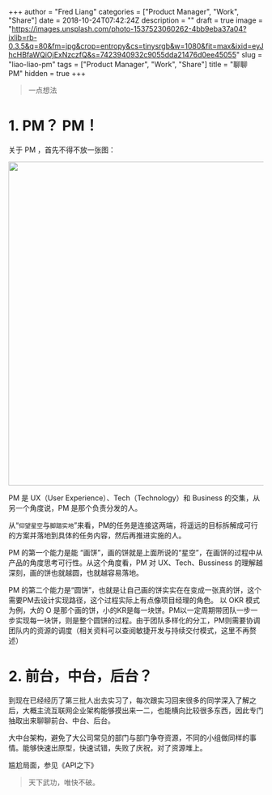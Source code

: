 +++
author = "Fred Liang"
categories = ["Product Manager", "Work", "Share"]
date = 2018-10-24T07:42:24Z
description = ""
draft = true
image = "https://images.unsplash.com/photo-1537523060262-4bb9eba37a04?ixlib=rb-0.3.5&q=80&fm=jpg&crop=entropy&cs=tinysrgb&w=1080&fit=max&ixid=eyJhcHBfaWQiOjExNzczfQ&s=7423940932c9055dda21476d0ee45055"
slug = "liao-liao-pm"
tags = ["Product Manager", "Work", "Share"]
title = "聊聊 PM"
hidden = true
+++

>一点想法

# 1. PM？ PM！
关于 PM ，首先不得不放一张图：

<img src="https://storage.fredliang.cn/web/2018-10-24-what_is_a_product_manager.png" style="width:40rem;margin-left:0;"/>

PM 是 UX（User Experience）、Tech（Technology）和 Business 的交集，从另一个角度说，PM 是那个负责分发的人。

从“`仰望星空`与`脚踏实地`”来看，PM的任务是连接这两端，将遥远的目标拆解成可行的方案并落地到具体的任务内容，然后再推进实施的人。

PM 的第一个能力是能 “画饼”，画的饼就是上面所说的“星空”，在画饼的过程中从产品的角度思考可行性。从这个角度看，PM 对 UX、Tech、Bussiness 的理解越深刻，画的饼也就越圆，也就越容易落地。

PM 的第二个能力是“圆饼”，也就是让自己画的饼实实在在变成一张真的饼，这个需要PM去设计实现路径，这个过程实际上有点像项目经理的角色。
以 OKR 模式为例，大的 O 是那个画的饼，小的KR是每一块饼。PM以一定周期带团队一步一步实现每一块饼，则是整个圆饼的过程。由于团队多样化的分工，PM则需要协调团队内的资源的调度（相关资料可以查阅敏捷开发与持续交付模式，这里不再赘述）

# 2. 前台，中台，后台？
到现在已经经历了第三批人出去实习了，每次跟实习回来很多的同学深入了解之后，大概主流互联网企业架构能够摸出来一二，也能横向比较很多东西，因此专门抽取出来聊聊前台、中台、后台。

大中台架构，避免了大公司常见的部门与部门争夺资源，不同的小组做同样的事情。能够快速出原型，快速试错，失败了庆祝，对了资源堆上。

尴尬局面，参见《API之下》

>天下武功，唯快不破。

